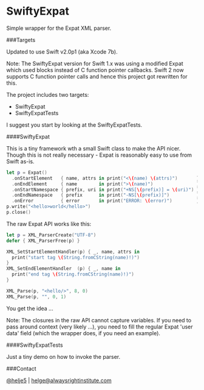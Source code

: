 SwiftyExpat
===========

Simple wrapper for the Expat XML parser.

###Targets

Updated to use Swift v2.0p1 (aka Xcode 7b).

Note: The SwiftyExpat version for Swift 1.x was using a modified Expat which used
blocks instead of C function pointer callbacks. Swift 2 now supports C function
pointer calls and hence this project got rewritten for this.

The project includes two targets:
- SwiftyExpat
- SwiftyExpatTests

I suggest you start by looking at the SwiftyExpatTests.

####SwiftyExpat

This is a tiny framework wth a small Swift class to make the API nicer.
Though this is not really necessary - Expat is reasonably easy to use from 
Swift as-is.

```Swift
let p = Expat()
  .onStartElement   { name, attrs in print("<\(name) \(attrs)")       }
  .onEndElement     { name        in print(">\(name)")                }
  .onStartNamespace { prefix, uri in print("+NS[\(prefix)] = \(uri)") }
  .onEndNamespace   { prefix      in print("-NS[\(prefix)]")          }
  .onError          { error       in print("ERROR: \(error)")         }
p.write("<hello>world</hello>")
p.close()
```

The raw Expat API works like this:
```Swift
let p = XML_ParserCreate("UTF-8")
defer { XML_ParserFree(p) }

XML_SetStartElementHandler(p) { _, name, attrs in
  print("start tag \(String.fromCString(name)!)")
}
XML_SetEndElementHandler  (p) { _, name in
  print("end tag \(String.fromCString(name)!)")
}

XML_Parse(p, "<hello/>", 8, 0)
XML_Parse(p, "", 0, 1)
```
You get the idea ...

Note: The closures in the raw API cannot capture variables. If you need to pass
around context (very likely ...), you need to fill the regular Expat 'user data' 
field (which the wrapper does, if you need an example).

####SwiftyExpatTests

Just a tiny demo on how to invoke the parser.

###Contact

[@helje5](http://twitter.com/helje5) | helge@alwaysrightinstitute.com

